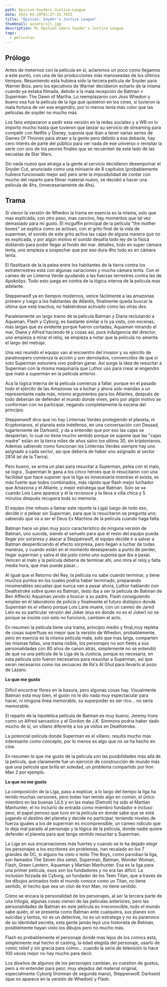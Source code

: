 ```yaml
---
path: Opinion-Snyders-Justice-League
date: 2021-03-29T01:37:33.797Z
title: "Opinión: Snyder's Justice League"
thumbnail: assets/sjl.jpg
description: Mi Opinión sobre Snyder's Justice League
tags:
  - peliculas
---
```

## Prólogo

Antes de meternos con la película en sí, aclaremos un poco como llegamos a este punto, con una de las producciones más manoseadas de los últimos tiempos. Resumiendo esta hubiera sido la tercera película de Snyder para Warner Bros. pero los ejecutivos de Warner decidieron echarlo de la misma cuando ya estaba filmada, debido a la mala recepción de Batman v Superman: The Dawn of Martha. Lo reemplazaron con Joss Whedon y bueno esa fue la película de la liga que quisieron en los cines, si tuvieron la mala fortuna de ver ese engendro, por lo menos tenía más color que las películas de snyder no mucho más.

Los fans empezaron a pedir esta versión en la redes sociales y a WB no lo importo mucho hasta que tuvieron que lanzar su servicio de streaming para competir con Netflix y Disney, suponia que iban a tener varias series de Games Of Thrones para atraer a la gente pero debido a esa debacle, hay cero interés de parte del público para ver nada de ese universo o revisitar la serie con uno de los peores finales que se recuerden de este lado de las secuelas de Star Wars.

Sin nada nuevo que atraiga a la gente al servicio decidieron desempolvar el Snyder Cut, anunciado como una miniserie de 8 capítulos (probablemente hubiera funcionado mejor así) pero ante la imposibilidad de contar con mucho del reparto para filmar material nuevo, se decidió a hacer una película de 4hs, (innecesariamente de 4hs).

## Trama

Si vieron la versión de Whedon la trama en esencia es la misma, solo que mas explicada, con otro paso, mas cancino, hay momentos que tal vez demasiado para mi gusto. El mcguffin principal de la película "the mother boxes" se explica como  se activan, con el grito final de la vida de superman, el sonido de este grito activa las cajas de alguna manera que no es explicada, y por algún motivo el sonido desafía todo ley de la física doblando para poder llegar al fondo del mar. detalles, todo en super cámara lenta, uno empieza a sospechar que por eso dura 4hs todo es en cámara lenta.

El flashback de la la pelea entre los habitantes de la tierra contra los extraterrestres está con algunas variaciones y mucha cámara lenta. Con  el cameo de un Linterna Verde ayudando a las fuerzas terrestres contra las de Apokolips.  Todo esto juega en contra de la lógica interna de la pelicula mas adelante.

Steppenwolf ya en tiempos modernos, vence fácilmente a las amazonas primero y luego a los habitantes de Atlantis, finalmente queda buscar la última que está inactiva, no habiéndose activado como las otras dos.

Paralelamente un largo tramo de la película Batman y Diana reclutando a Aquaman, Flash y Cyborg, es bastante similar a lo ya visto, con escenas, más largas que es evidente porque fueron cortadas, Aquaman mirando el mar,  Diana y Alfred haciendo té y cosas asi, pura indulgencia del director, uno empieza a mirar el reloj, se empieza a notar que la película no amerita el largo del metraje.

Una vez reunido el equipo van al encuentro del invasor y su ejército de paratroopers comienza la acción y son derrotados, convencidos de que si solo Superman estuviera vivo podrían ganar. Así surge la idea de resucitar a Superman con la misma maquinaria que Luthor uso para crear al engendro que mató a superman en la película anterior. 

Aca la lógica interna de la película comienza a fallar, porque en el pasado todo el ejército de las Amazonas va a luchar y ahora solo mandan a un representante nada más, mismo argumentos para los Atlantes, después de todo deberían de defender el mundo donde viven, pero por algún motivo se conforman con no participar, negando completamente la escena del principio.

Steppenwolf dice que no hay Linternas Verdes protegiendo el planeta, ni Kryptonianos, el planeta esta indefenso, en una conversación con Desaad, lugarteniente de Darkseid, y da a entender que por eso las cajas se despiertan, lo cual no tiene mucho sentido porque se supone que las "cajas madre" están en la tierra miles de años salvo los ultimo 30, sin kriptonianos. Ademas sabiendo como funcionan los Linternas Verdes siempre hay uno asignado a cada sector, asi que deberia de haber uno asignado al sector 2814 (el de la Tierra).

Pero bueno, se arma un plan para resucitar a Superman, pelea con el malo, se logra , Superman le gana a los cinco héroes que lo resucitaron con una facilidad que hace suponer que la liga es innecesaria mientras el exista, es más fuerte que todos combinados, más rápido que flash mejor luchador que Amazona y el Atlante, y mejor estratega que Batman.  Solo se va cuando Lois Lane aparece y él la reconoce y la lleva a villa chica y 5 minutos después recupera toda su memoria.

El equipo (me rehuso a llamar este rejunte la Liga) luego de todo eso, decide ir a pelear sin Superman, para que lo resucitaron se pregunta uno, sabiendo que va a ser el Deus Ex Machina de la película cuando haga falta.

Batman hace un plan muy poco característico de ninguna versión de Batman, uno suicida, siendo el señuelo para que el resto del equipo pueda llegar por sorpresa y atacar a Steppenwolf, el equipo decide ir a salvar a Batman desperdiciando el efecto sorpresa, pero llegan a luchar de todas maneras, y cuando están en el momento desesperado a punto de perder, llegar superman y salva el dia justo como uno suponía que iba a pasar. Vencen al malo y la pelicula deberia de terminar ahi, uno mira el reloj y falta media hora, que mas  puede pasar... 

Al igual que el Retorno del Rey, la película no sabe cuando terminar, y tiene muchos puntos en los cuales podría haber terminado, preparando innumerables secuelas que nunca van a pasar ahora, Luthor hablando con Deathstroke sobre quien es Batman, (esto iba a ser la película de Batman de Ben Affleck) Aquaman yendo a buscar a su padre, Flash consiguiendo empleo en el laboratorio de policía y finalmente el futuro distópico donde Superman es el villano porque Lois Lane muere, con un cameo de Jared Leto es su particular versión del Joker (esa en donde no es el Joker) no se porque se insiste con esto no funcionó, cambien el acto.

En resumen la película tiene una trama, principio medio y final,muy repleta de cosas superfluas es mejor que la versión de Whedon, probablemente, pero en esencia es la misma película mala, solo que mas larga, comparten las mismas fallas, una trama risible, los personajes no son fieles a sus personalidades con 80 años de canon atrás, simplemente no se entendió de qué va una película de la Liga de la Justicia, porque es necesaria, en esta película solo fueron necesarios para resucitar a Superman, asi que seran necesarios como los secuaces de Ra's Al Ghul para llevarlo al pozo de Lázaro. 

**Lo que me gusto**\
\
Difícil encontrar flores en la basura, pero algunas cosas hay. Visualmente Batman esta muy bien, el guión no le dio nada muy espectacular para hacer, ni ninguna linea memorable, su superpoder es ser rico... no seria memorable. 

El reparto de la hipotética película de Batman es muy bueno, Jeremy Irons como un Alfred sarcastico y  el Gordon de J.K. Simmons podria haber dado mucho de si, un villano diferente a los ya vistos en Deathstroke.

La potencial pelicula donde Superman es el villano, resulta mucho más interesante como concepto, por lo menos es algo que no se ha hecho en cine.

En resumen lo que me gusto de la película son las posibilidades más allá de la película, que claramente fue un ejercicio de construcción de mundo más que una película que brilla en soledad, un problema compartido por Iron Man 2 por ejemplo.

**Lo que no me gusto**

La composición de la Liga, paso a explicar, a lo largo del tiempo la liga ha tenido muchas versiones, pero todas han tenido algo en común, el único miembro en las buenas (JLI) y en las malas (Detroit) ha sido el Martian Manhunter, el no incluirlo de entrada como miembro fundador e incluso peor, el papel penoso que tuvo en la película en donde sabe que se está jugando el destino del planeta y decide no participar, teniendo niveles de fuerza iguales a los de superman es incomprensible, un cameo ridículo que lo deja mal parado al personaje y la lógica de la película, donde nadie quiere defender el planeta para que tenga sentido resucitar a Superman.

La  Liga en sus encarnaciones más fuertes y cuando se le ha dejado elegir los personajes a los escritores sin problemas, han recalado en los 7 grandes de DC, si alguno ha visto o leído  The Boys, como parodian la liga, son llamados The Seven (los siete), Superman, Batman, Wonder Woman, Flash, Green Lantern, Aquaman y Martian Manhunter. Esa es la liga para una primer película, esos son los fundadores y no era tan difícil. La inclusion forzada de Cyborg, un fundador de los Teen Titan, que a través de los dibujos animados todo el mundo conoce como un Titan, no tiene sentido, el hecho que sea un clon de Iron Man, no tiene sentido.

Cómo se encara la personalidad de los personajes, al ser la tercera parte de una trilogía, algunas cosas vienen de las películas anteriores, pero las personalidades de Batman en este película es irreconocible, todo el mundo sabe quién, el se presenta como Batman ante cualquiera, sus planes son suicidas y tontos, no es un detective, no es un estratega y no es paranoico de su identidad secreta, esta gente jamás leyó una historieta de Batman, posiblemente hayan visto los dibujos pero no mucho más. 

Flash es probablemente el personaje donde mas lejos de los comics esta, simplemente mal hecho el casting, la edad elegida del personaje, usarlo de comic relief y sin gracia para colmo... cuando la serie de televisión lo hace 100 veces mejor no hay mucho para decir.

Los diseños de algunos de los personajes cambian, es cuestion de gustos, pero a mi entender  para peor, muy alejados del material original, especialmente Cyborg (Ironman de segunda mano), Steppenwolf, Darkseid (que no aparece en la versión de Whedon) y Flash.